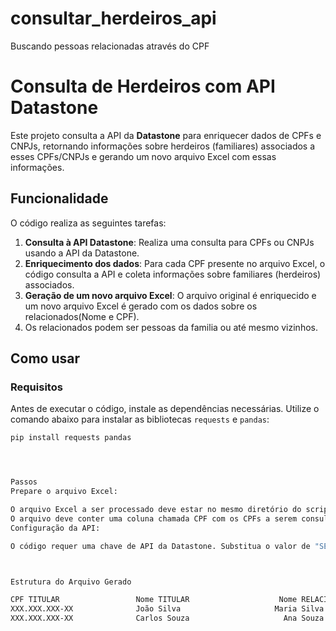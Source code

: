 # consultar_herdeiros_api
Buscando pessoas relacionadas através do CPF

# Consulta de Herdeiros com API Datastone

Este projeto consulta a API da **Datastone** para enriquecer dados de CPFs e CNPJs, retornando informações sobre herdeiros (familiares) associados a esses CPFs/CNPJs e gerando um novo arquivo Excel com essas informações.

## Funcionalidade

O código realiza as seguintes tarefas:

1. **Consulta à API Datastone**: Realiza uma consulta para CPFs ou CNPJs usando a API da Datastone.
2. **Enriquecimento dos dados**: Para cada CPF presente no arquivo Excel, o código consulta a API e coleta informações sobre familiares (herdeiros) associados.
3. **Geração de um novo arquivo Excel**: O arquivo original é enriquecido e um novo arquivo Excel é gerado com os dados sobre os relacionados(Nome e CPF).
4. Os relacionados podem ser pessoas da familia ou até mesmo vizinhos.
## Como usar

### Requisitos

Antes de executar o código, instale as dependências necessárias. Utilize o comando abaixo para instalar as bibliotecas `requests` e `pandas`:

```bash
pip install requests pandas




Passos
Prepare o arquivo Excel:

O arquivo Excel a ser processado deve estar no mesmo diretório do script, com o nome HERDEIROS.xlsx
O arquivo deve conter uma coluna chamada CPF com os CPFs a serem consultados.
Configuração da API:

O código requer uma chave de API da Datastone. Substitua o valor de "SEU_TOKEN" pela sua chave de API.



Estrutura do Arquivo Gerado

CPF TITULAR	                Nome TITULAR	                Nome RELACIONADO	                                  CPF RELACIONADO
XXX.XXX.XXX-XX	            João Silva	                   Maria Silva	                                      XXX.XXX.XXX-XX
XXX.XXX.XXX-XX              Carlos Souza	                 Ana Souza	                                        XXX.XXX.XXX-XX
